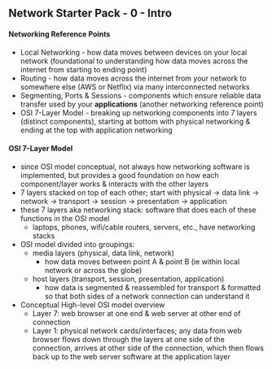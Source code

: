 ## Network Starter Pack - 0 - Intro ##

#### Networking Reference Points ####
* Local Networking - how data moves between devices on your local network (foundational to understanding how data moves across the internet from starting to ending point)
* Routing - how data moves across the internet from your network to somewhere else (AWS or Netflix) via many interconnected networks
* Segmenting, Ports & Sessions - components which ensure reliable data transfer used by your **applications** (another networking reference point)
* OSI 7-Layer Model - breaking up networking components into 7 layers (distinct components), starting at bottom with physical networking & ending at the top with application networking
#### OSI 7-Layer Model ####
* since OSI model conceptual, not always how networking software is implemented, but provides a good foundation on how each component/layer works & interacts with the other layers
* 7 layers stacked on top of each other; start with physical -> data link -> network -> transport -> session -> presentation -> application 
* these 7 layers aka networking stack: software that does each of these functions in the OSI model
  * laptops, phones, wifi/cable routers, servers, etc., have networking stacks
* OSI model divided into groupings:
  * media layers (physical, data link, network)
    * how data moves between point A & point B (ie within local network or across the globe)
  * host layers (transport, session, presentation, application)
    * how data is segmented & reassembled for transport & formatted so that both sides of a network connection can understand it
* Conceptual High-level OSI model overview
  * Layer 7: web browser at one end & web server at other end of connection
  * Layer 1: physical network cards/interfaces; any data from web browser flows down through the layers at one side of the connection, arrives at other side of the connection, which then flows back up to the web server software at the application layer

